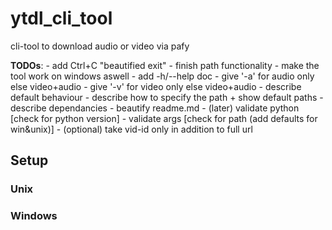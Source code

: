 # ytdl_cli_tool
cli-tool to download audio or video via pafy


<b>TODOs</b>:
    - add Ctrl+C "beautified exit"
    - finish path functionality
    - make the tool work on windows aswell
    - add -h/--help doc
        - give '-a' for audio only else video+audio
        - give '-v' for video only else video+audio
        - describe default behaviour
        - describe how to specify the path + show default paths
        - describe dependancies
    - beautify readme.md
    - (later) validate python [check for python version]
    - validate args [check for path (add defaults for win&unix)]
    - (optional) take vid-id only in addition to full url

<h2>Setup</h2>
<h3>Unix</h3>
<h3>Windows</h3>